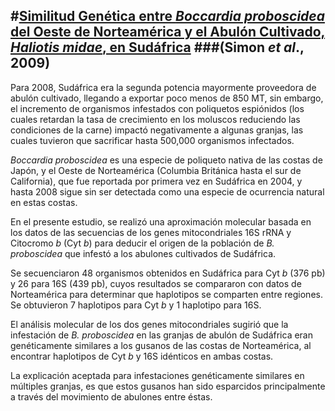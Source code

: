 #[Similitud Genética entre *Boccardia proboscidea* del Oeste de Norteamérica y el Abulón Cultivado, *Haliotis midae*, en Sudáfrica](http://www.sciencedirect.com/science/article/pii/S0044848609005109)
###(Simon *et al*., 2009)
----------
Para 2008, Sudáfrica era la segunda potencia mayormente proveedora de abulón cultivado, llegando a exportar poco menos de 850 MT, sin embargo, el incremento de organismos infestados con poliquetos espiónidos (los cuales retardan la tasa de crecimiento en los moluscos reduciendo las condiciones de la carne) impactó negativamente a algunas granjas, las cuales tuvieron que sacrificar hasta 500,000 organismos infectados.

*Boccardia proboscidea* es una especie de poliqueto nativa de las costas de Japón, y el Oeste de Norteamérica (Columbia Británica hasta el sur de California), que fue reportada por primera vez en Sudáfrica en 2004, y hasta 2008 sigue sin ser detectada como una especie de ocurrencia natural en estas costas.

En el presente estudio, se realizó una aproximación molecular basada en los datos de las secuencias de los genes mitocondriales 16S rRNA y Citocromo *b* (Cyt *b*) para deducir el origen de la población de *B. proboscidea* que infestó a los abulones cultivados de Sudáfrica.

Se secuenciaron 48 organismos obtenidos en Sudáfrica para Cyt *b* (376 pb) y 26 para 16S (439 pb), cuyos resultados se compararon con datos de Norteamérica para determinar que haplotipos se comparten entre regiones. Se obtuvieron 7 haplotipos para Cyt *b* y 1 haplotipo para 16S.

El análisis molecular de los dos genes mitocondriales sugirió que la infestación de *B. proboscidea* en las granjas de abulón de Sudáfrica eran genéticamente similares a los gusanos de las costas de Norteamérica, al encontrar haplotipos de Cyt *b* y 16S idénticos en ambas costas.

La explicación aceptada para infestaciones genéticamente similares en múltiples granjas, es que estos gusanos han sido esparcidos principalmente a través del movimiento de abulones entre éstas.
